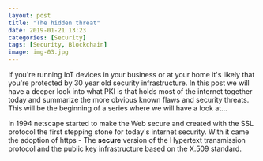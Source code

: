 ```yaml
---
layout: post
title: "The hidden threat"
date: 2019-01-21 13:23
categories: [Security]
tags: [Security, Blockchain]
image: img-03.jpg
---
```


If you're running IoT devices in your business or at your home it's likely that you're protected by 30 year old security infrastructure. In this post we will have a deeper look into what PKI is that holds most of the internet together today and summarize the more obvious known flaws and security threats. This will be the beginning of a series where we will have a look at...

In 1994 netscape started to make the Web secure and created with the SSL protocol the first stepping stone for today's internet security. With it came the adoption of https - The <strong>secure</strong> version of the Hypertext transmission protocol and the public key infrastructure based on the X.509 standard. 


